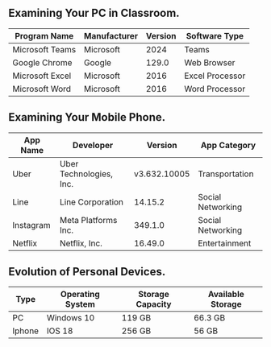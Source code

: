 ## Examining Your PC in Classroom.

| Program Name | Manufacturer | Version | Software Type |
| ----------- | ---------- |---------- | ---------- |
| Microsoft Teams | Microsoft | 2024 | Teams |
| Google Chrome | Google | 129.0 | Web Browser |
| Microsoft Excel | Microsoft | 2016 | Excel Processor |
| Microsoft Word | Microsoft | 2016 | Word Processor |

## Examining Your Mobile Phone.
| App Name | Developer | Version | App Category |
| --- | --- | --- | --- |
| Uber | Uber Technologies, Inc. | v3.632.10005 | Transportation |
| Line | Line Corporation | 14.15.2 | Social Networking |
| Instagram | Meta Platforms Inc. | 349.1.0 | Social Networking |
| Netflix | Netflix, Inc. | 16.49.0 | Entertainment |

## Evolution of Personal Devices.
| Type | Operating System | Storage Capacity | Available Storage |
| --- | --- | --- | --- |
| PC | Windows 10 | 119 GB | 66.3 GB |
| Iphone | IOS 18 | 256 GB | 56 GB |
